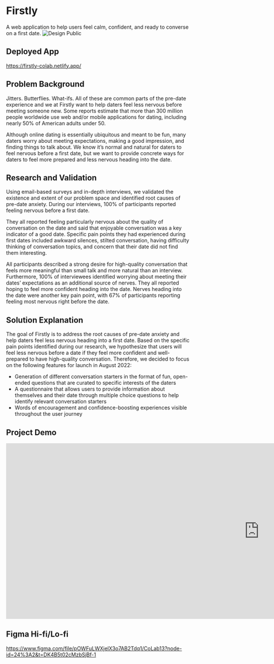 # Firstly

A web application to help users feel calm, confident, and ready to converse on a first date.
![Design Public](https://assets.website-files.com/5ffaaba6c715f86bdf4e92b5/630b7f99741fe765e83e9167_Qj1Pzu7KQYwLb0ItJV-6GgA1Tg-ZqPnE_MaqOk9Vwu_SkWMTLp-smMpWF0GN_iQZBmdw1nN4_8z3DH3_0eFkKz3CGY7ROKoNARYFOgqt-_1bQT9zP08Mgf1c-Uq2KSNXVwLIE_1bZLWTBqFCXND_2jE.png "Intro")

## Deployed App
https://firstly-colab.netlify.app/

## Problem Background

Jitters. Butterflies. What-ifs. All of these are common parts of the pre-date experience and we at Firstly want to help daters feel less nervous before meeting someone new. Some reports estimate that more than 300 million people worldwide use web and/or mobile applications for dating, including nearly 50% of American adults under 50.

Although online dating is essentially ubiquitous and meant to be fun, many daters worry about meeting expectations, making a good impression, and finding things to talk about. We know it’s normal and natural for daters to feel nervous before a first date, but we want to provide concrete ways for daters to feel more prepared and less nervous heading into the date.

## Research and Validation

Using email-based surveys and in-depth interviews, we validated the existence and extent of our problem space and identified root causes of pre-date anxiety. During our interviews, 100% of participants reported feeling nervous before a first date.

They all reported feeling particularly nervous about the quality of conversation on the date and said that enjoyable conversation was a key indicator of a good date. Specific pain points they had experienced during first dates included awkward silences, stilted conversation, having difficulty thinking of conversation topics, and concern that their date did not find them interesting.

All participants described a strong desire for high-quality conversation that feels more meaningful than small talk and more natural than an interview. Furthermore, 100% of interviewees identified worrying about meeting their dates’ expectations as an additional source of nerves. They all reported hoping to feel more confident heading into the date. Nerves heading into the date were another key pain point, with 67% of participants reporting feeling most nervous right before the date. 

## Solution Explanation

The goal of Firstly is to address the root causes of pre-date anxiety and help daters feel less nervous heading into a first date. Based on the specific pain points identified during our research, we hypothesize that users will feel less nervous before a date if they feel more confident and well-prepared to have high-quality conversation. Therefore, we decided to focus on the following features for launch in August 2022: 

- Generation of different conversation starters in the format of fun, open-ended questions that are curated to specific interests of the daters
- A questionnaire that allows users to provide information about themselves and their date through multiple choice questions to help identify relevant conversation starters 
- Words of encouragement and confidence-boosting experiences visible throughout the user journey

## Project Demo
<iframe width="1381" height="480" src="https://www.youtube.com/embed/0kr1oLpoD38" title="Project: Firstly" frameborder="0" allow="accelerometer; autoplay; clipboard-write; encrypted-media; gyroscope; picture-in-picture; web-share" allowfullscreen></iframe>

## Figma Hi-fi/Lo-fi
https://www.figma.com/file/pOWFuLWXjelX3o7AB2Tdq1/CoLab13?node-id=24%3A2&t=DK4B5t02cMzbSjBf-1

